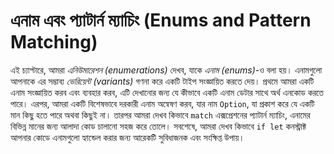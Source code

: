 # এনাম এবং প্যাটার্ন ম্যাচিং (Enums and Pattern Matching)

এই চ্যাপ্টারে, আমরা *এনিউমারেশন (enumerations)* দেখব, যাকে *এনাম (enums)*-ও বলা হয়। এনামগুলো আপনাকে এর সম্ভাব্য *ভেরিয়েন্ট (variants)* গণনা করে একটি টাইপ সংজ্ঞায়িত করতে দেয়। প্রথমে আমরা একটি এনাম সংজ্ঞায়িত করব এবং ব্যবহার করব, এটি দেখানোর জন্য যে কীভাবে একটি এনাম ডেটার সাথে অর্থ এনকোড করতে পারে। এরপর, আমরা একটি বিশেষভাবে দরকারী এনাম অন্বেষণ করব, যার নাম `Option`, যা প্রকাশ করে যে একটি মান কিছু হতে পারে অথবা কিছুই না। তারপর আমরা দেখব কিভাবে `match` এক্সপ্রেশনের প্যাটার্ন ম্যাচিং, এনামের বিভিন্ন মানের জন্য আলাদা কোড চালানো সহজ করে তোলে। সবশেষে, আমরা দেখব কিভাবে `if let` কনস্ট্রাক্ট আপনার কোডে এনামগুলো হ্যান্ডেল করার জন্য আরেকটি সুবিধাজনক এবং সংক্ষিপ্ত উপায়।
